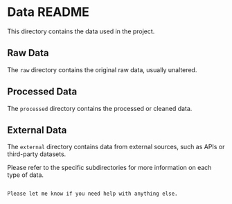 # Data README

This directory contains the data used in the project.

## Raw Data

The `raw` directory contains the original raw data, usually unaltered.

## Processed Data

The `processed` directory contains the processed or cleaned data.

## External Data

The `external` directory contains data from external sources, such as APIs or third-party datasets.

Please refer to the specific subdirectories for more information on each type of data.

```

Please let me know if you need help with anything else.